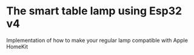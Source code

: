 # The smart table lamp using Esp32 v4
Implementation of how to make your regular lamp compatible with Apple HomeKit
